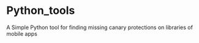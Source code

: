 # Python_tools
A Simple Python tool for finding missing canary protections on libraries of mobile apps
